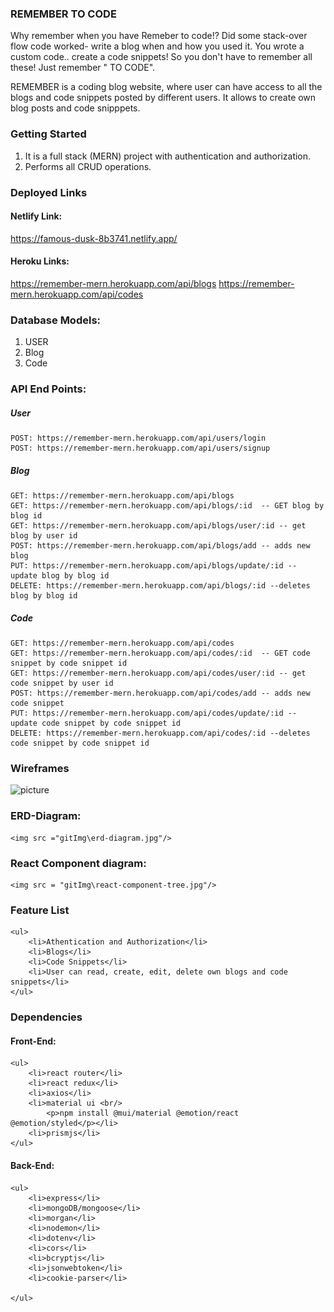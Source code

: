 ### REMEMBER TO CODE
Why remember when you have Remeber to code!? 
Did some stack-over flow code worked- write a blog when and how you used it.
You wrote a custom code.. create a code snippets!
So you don't have to remember all these! Just remember "<REMEMBER/> TO CODE".

REMEMBER is a coding blog website, where user can have access to all the blogs and code snippets posted by different users. It allows to create own blog posts and code snipppets.

### Getting Started
1. It is a full stack (MERN) project with authentication and authorization.
2. Performs all CRUD operations.


### Deployed Links

#### Netlify Link:
https://famous-dusk-8b3741.netlify.app/
#### Heroku Links:
https://remember-mern.herokuapp.com/api/blogs
https://remember-mern.herokuapp.com/api/codes

### Database Models:

1. USER
2. Blog
3. Code

### API End Points:

##### User

    POST: https://remember-mern.herokuapp.com/api/users/login
    POST: https://remember-mern.herokuapp.com/api/users/signup

##### Blog
    GET: https://remember-mern.herokuapp.com/api/blogs
    GET: https://remember-mern.herokuapp.com/api/blogs/:id  -- GET blog by blog id
    GET: https://remember-mern.herokuapp.com/api/blogs/user/:id -- get blog by user id
    POST: https://remember-mern.herokuapp.com/api/blogs/add -- adds new blog
    PUT: https://remember-mern.herokuapp.com/api/blogs/update/:id -- update blog by blog id
    DELETE: https://remember-mern.herokuapp.com/api/blogs/:id --deletes blog by blog id

##### Code

    GET: https://remember-mern.herokuapp.com/api/codes
    GET: https://remember-mern.herokuapp.com/api/codes/:id  -- GET code snippet by code snippet id
    GET: https://remember-mern.herokuapp.com/api/codes/user/:id -- get code snippet by user id
    POST: https://remember-mern.herokuapp.com/api/codes/add -- adds new code snippet
    PUT: https://remember-mern.herokuapp.com/api/codes/update/:id -- update code snippet by code snippet id
    DELETE: https://remember-mern.herokuapp.com/api/codes/:id --deletes code snippet by code snippet id
    
### Wireframes     





![picture](https://user-images.githubusercontent.com/97922836/165430971-0c5b5aa5-408c-4f8d-a721-443e2ddde577.jpg)
    
    

### ERD-Diagram:

    <img src ="gitImg\erd-diagram.jpg"/>

### React Component diagram:

    <img src = "gitImg\react-component-tree.jpg"/>

### Feature List
    <ul>
        <li>Athentication and Authorization</li>
        <li>Blogs</li>
        <li>Code Snippets</li>
        <li>User can read, create, edit, delete own blogs and code snippets</li>
    </ul>

### Dependencies

#### Front-End:
    <ul>
        <li>react router</li>
        <li>react redux</li>
        <li>axios</li>
        <li>material ui <br/>
            <p>npm install @mui/material @emotion/react @emotion/styled</p></li>
        <li>prismjs</li>
    </ul>

#### Back-End:
    <ul>
        <li>express</li>
        <li>mongoDB/mongoose</li>
        <li>morgan</li>
        <li>nodemon</li>
        <li>dotenv</li>
        <li>cors</li>
        <li>bcryptjs</li>
        <li>jsonwebtoken</li>
        <li>cookie-parser</li>

    </ul>






